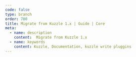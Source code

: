 ```yaml
---
code: false
type: branch
order: 700
title: Migrate from Kuzzle 1.x | Guide | Core
meta:
  - name: description
    content:  Migrate from Kuzzle 1.x
  - name: keywords
    content: Kuzzle, Documentation, kuzzle write pluggins
---
```


<Redirect to="changes" />
